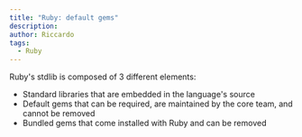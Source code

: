 ```yaml
---
title: "Ruby: default gems"
description:
author: Riccardo
tags:
  - Ruby
---
```


Ruby's stdlib is composed of 3 different elements:
- Standard libraries that are embedded in the language's source
- Default gems that can be required, are maintained by the core team, and cannot be removed
- Bundled gems that come installed with Ruby and can be removed

